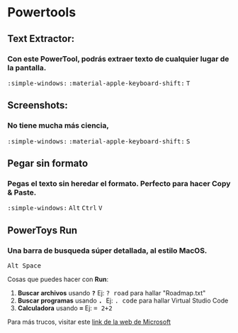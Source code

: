 # Powertools 

## Text Extractor:
### Con este PowerTool, podrás extraer texto de cualquier lugar de la pantalla.

<kbd>:simple-windows:</kbd> <kbd>:material-apple-keyboard-shift:</kbd> <kbd>T</kbd>

## Screenshots:
### No tiene mucha más ciencia, 

<kbd>:simple-windows:</kbd> <kbd>:material-apple-keyboard-shift:</kbd> <kbd>S</kbd>

## Pegar sin formato
### Pegas el texto sin heredar el formato. Perfecto para hacer Copy & Paste.
<kbd>:simple-windows:</kbd> <kbd>Alt</kbd> <kbd>Ctrl</kbd> <kbd>V</kbd>  

## PowerToys Run
### Una barra de busqueda súper detallada, al estilo MacOS.
<kbd> Alt </kbd> <kbd> Space </kbd>

Cosas que puedes hacer con **Run**:

1. **Buscar archivos** usando <kbd>**?**</kbd> Ej: <kbd>? road</kbd> para hallar "Roadmap.txt"
2. **Buscar programas** usando <kbd>**.** </kbd> Ej: <kbd>. code</kbd> para hallar Virtual Studio Code
3. **Calculadora** usando <kbd>**=**</kbd> Ej: <kbd>= 2+2</kbd>

Para más trucos, visitar este [link de la web de Microsoft](https://learn.microsoft.com/en-us/windows/powertoys/run)